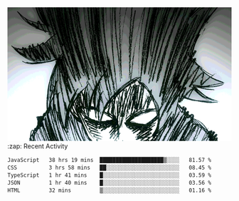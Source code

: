 <body>
<h1 align="center"></h1>
<br>
<div align="center">
<img width="auto" height="300" src="Img/mobFreakoutLonger.gif"/>
</div>
</div>
:zap: Recent Activity

<!--START_SECTION:waka-->

```txt
JavaScript   38 hrs 19 mins  ████████████████████▒░░░░   81.57 %
CSS          3 hrs 58 mins   ██░░░░░░░░░░░░░░░░░░░░░░░   08.45 %
TypeScript   1 hr 41 mins    █░░░░░░░░░░░░░░░░░░░░░░░░   03.59 %
JSON         1 hr 40 mins    █░░░░░░░░░░░░░░░░░░░░░░░░   03.56 %
HTML         32 mins         ▒░░░░░░░░░░░░░░░░░░░░░░░░   01.16 %
```

<!--END_SECTION:waka-->
